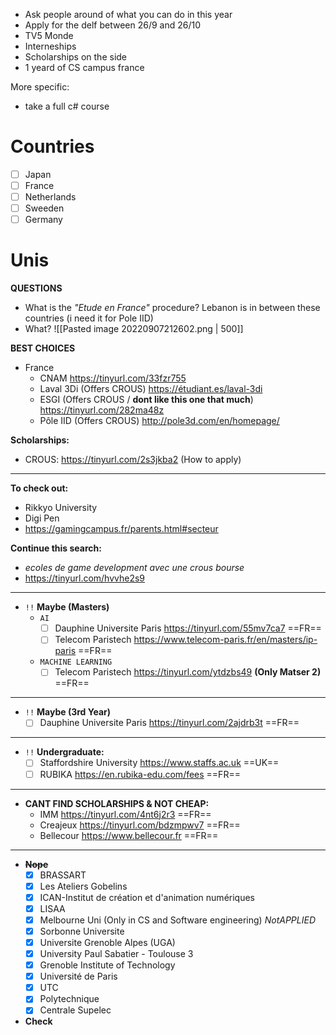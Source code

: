 - Ask people around of what you can do in this year
- Apply for the delf between 26/9 and 26/10
- TV5 Monde
- Interneships
- Scholarships on the side
- 1 yeard of CS campus france

More specific:
- take a full c# course

# Countries
- [ ] Japan
- [ ] France
- [ ] Netherlands
- [ ] Sweeden
- [ ] Germany

# Unis
**QUESTIONS**
- What is the _"Etude en France"_ procedure? Lebanon is in between these countries (i need it for Pole IID)
- What?
	![[Pasted image 20220907212602.png | 500]] 

**BEST CHOICES**
- France
	- CNAM https://tinyurl.com/33fzr755
	- Laval 3Di (Offers CROUS) https://étudiant.es/laval-3di 
	- ESGI  (Offers CROUS / **dont like this one that much**) https://tinyurl.com/282ma48z
	- Pôle IID (Offers CROUS) http://pole3d.com/en/homepage/

**Scholarships:**
- CROUS: https://tinyurl.com/2s3jkba2 (How to apply)

--- 
**To check out:**
- Rikkyo University
- Digi Pen
- https://gamingcampus.fr/parents.html#secteur

**Continue this search:**
- _ecoles de game development avec une crous bourse_
- https://tinyurl.com/hvvhe2s9
---

- `!!` **Maybe (Masters)**
	- `AI`
		- [ ] Dauphine Universite Paris https://tinyurl.com/55mv7ca7  ==FR== 
		- [ ] Telecom Paristech https://www.telecom-paris.fr/en/masters/ip-paris ==FR==
	- `MACHINE LEARNING`
		- [ ] Telecom Paristech https://tinyurl.com/ytdzbs49 **(Only Matser 2)** ==FR==
--- 
- `!!` **Maybe (3rd Year)**
	- [ ] Dauphine Universite Paris https://tinyurl.com/2ajdrb3t  ==FR==
--- 
- `!!` **Undergraduate:**
	- [ ] Staffordshire University https://www.staffs.ac.uk ==UK==
	- [ ] RUBIKA https://en.rubika-edu.com/fees ==FR==
--- 

- **CANT FIND SCHOLARSHIPS & NOT CHEAP:**
	- IMM https://tinyurl.com/4nt6j2r3 ==FR==
	- Creajeux https://tinyurl.com/bdzmpwv7 ==FR==
	- Bellecour https://www.bellecour.fr ==FR==
---
- **~~Nope~~**
	- [x] BRASSART
	- [x] Les Ateliers Gobelins
	- [x] ICAN-Institut de création et d'animation numériques
	- [x] LISAA
	- [x] Melbourne Uni (Only in CS and Software engineering) $NotAPPLIED$
	- [x] Sorbonne Universite
	- [x] Universite Grenoble Alpes (UGA)
	- [x] University Paul Sabatier - Toulouse 3
	- [x] Grenoble Institute of Technology
	- [x] Université de Paris
	- [x] UTC
	- [x] Polytechnique
	- [x] Centrale Supelec
- **Check**




























